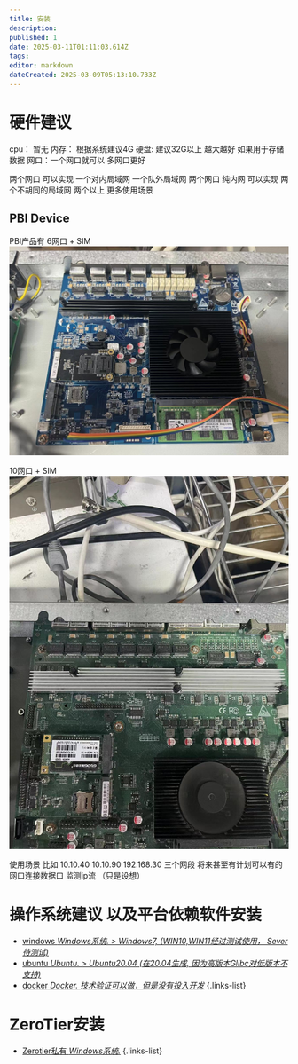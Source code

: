 ```yaml
---
title: 安装
description: 
published: 1
date: 2025-03-11T01:11:03.614Z
tags: 
editor: markdown
dateCreated: 2025-03-09T05:13:10.733Z
---
```


# 硬件建议
cpu： 暂无
内存： 根据系统建议4G
硬盘: 建议32G以上  越大越好 如果用于存储数据
网口：一个网口就可以 多网口更好

两个网口 可以实现 一个对内局域网 一个队外局域网
两个网口 纯内网 可以实现 两个不胡同的局域网
两个以上 更多使用场景

## PBI Device
PBI产品有 
6网口 + SIM
![6eths.jpg](/image/device/6eths.jpg)

10网口 + SIM
![10eths.jpg](/image/device/10eths.jpg)

使用场景 比如 10.10.40 10.10.90 192.168.30 三个网段
将来甚至有计划可以有的网口连接数据口 监测ip流 （只是设想）

# 操作系统建议 以及平台依赖软件安装
- [windows *Windows系统. > Windows7,  (WIN10,WIN11经过测试使用， Sever待测试)*](/instruction/install/windows)
- [ubuntu *Ubuntu. > Ubuntu20.04 (在20.04生成, 因为高版本Glibc对低版本不支持)*](/instruction/install/ubuntu)
- [docker *Docker. 技术验证可以做，但是没有投入开发*](/instruction/install/docker)
{.links-list}



# ZeroTier安装
- [Zerotier私有 *Windows系统.*](/instruction/install/zerotier)
{.links-list}